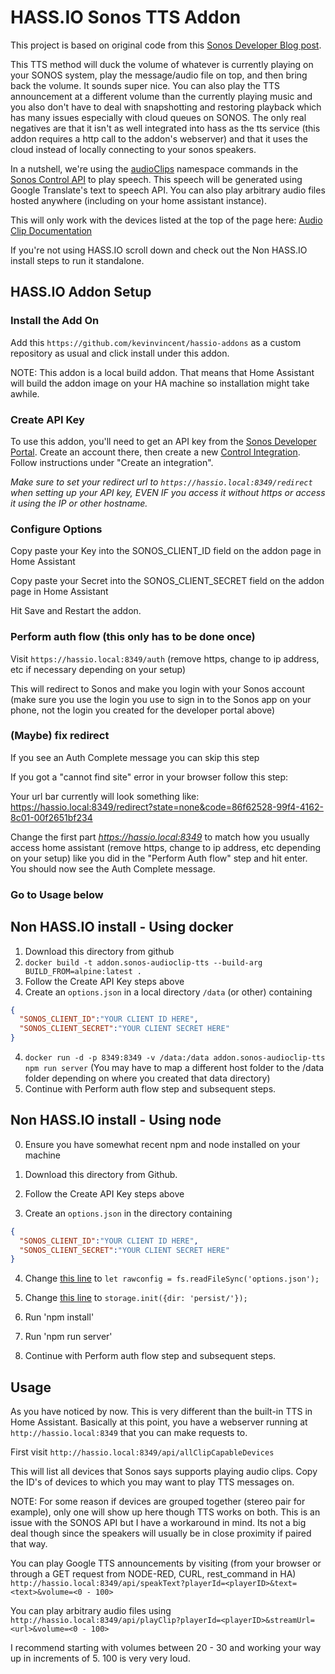 # HASS.IO Sonos TTS Addon

This project is based on original code from this [Sonos Developer Blog post]( https://developer.sonos.com/code/making-sonos-talk-with-the-audioclip-api/).

This TTS method will duck the volume of whatever is currently playing on your SONOS system, play the message/audio file on top, and then bring back the volume. It sounds super nice. You can also play the TTS announcement at a different volume than the currently playing music and you also don't have to deal with snapshotting and restoring playback which has many issues especially with cloud queues on SONOS. The only real negatives are that it isn't as well integrated into hass as the tts service (this addon requires a http call to the addon's webserver) and that it uses the cloud instead of locally connecting to your sonos speakers.


In a nutshell, we're using the [audioClips](https://developer.sonos.com/reference/control-api/audioclip/) namespace commands in the [Sonos Control API](https://developer.sonos.com/build/direct-control/) to play speech. This speech will be generated using Google Translate's text to speech API. You can also play arbitrary audio files hosted anywhere (including on your home assistant instance).

This will only work with the devices listed at the top of the page here: [Audio Clip Documentation](https://developer.sonos.com/reference/control-api/audioclip/)

If you're not using HASS.IO scroll down and check out the Non HASS.IO install steps to run it standalone.

## HASS.IO Addon Setup
### Install the Add On
Add this `https://github.com/kevinvincent/hassio-addons` as a custom repository as usual and click install under this addon.

NOTE: This addon is a local build addon. That means that Home Assistant will build the addon image on your HA machine so installation might take awhile.

### Create API Key
To use this addon, you'll need to get an API key from the [Sonos Developer Portal](https://developer.sonos.com). Create an account there, then create a new [Control Integration](https://developer.sonos.com/news/create-client-credentials/). Follow instructions under "Create an integration".

*Make sure to set your redirect url to `https://hassio.local:8349/redirect` when setting up your API key, EVEN IF you access it without https or access it using the IP or other hostname.*

### Configure Options
Copy paste your Key into the SONOS_CLIENT_ID field on the addon page in Home Assistant

Copy paste your Secret into the SONOS_CLIENT_SECRET field on the addon page in Home Assistant

Hit Save and Restart the addon.

### Perform auth flow (this only has to be done once)
Visit `https://hassio.local:8349/auth` (remove https, change to ip address, etc if necessary depending on your setup)

This will redirect to Sonos and make you login with your Sonos account (make sure you use the login you use to sign in to the Sonos app on your phone, not the login you created for the developer portal above)

### (Maybe) fix redirect
If you see an Auth Complete message you can skip this step

If you got a "cannot find site" error in your browser follow this step:

Your url bar currently will look something like:
https://hassio.local:8349/redirect?state=none&code=86f62528-99f4-4162-8c01-00f2651bf234

Change the first part *https://hassio.local:8349* to match how you usually access home assistant (remove https, change to ip address, etc depending on your setup) like you did in the "Perform Auth flow" step and hit enter. You should now see the Auth Complete message.

### Go to Usage below

## Non HASS.IO install - Using docker
1. Download this directory from github
2. `docker build -t addon.sonos-audioclip-tts --build-arg BUILD_FROM=alpine:latest .`
2. Follow the Create API Key steps above
3. Create an `options.json` in a local directory `/data` (or other) containing
```json
{
  "SONOS_CLIENT_ID":"YOUR CLIENT ID HERE",
  "SONOS_CLIENT_SECRET":"YOUR CLIENT SECRET HERE"
}
```
4. `docker run -d -p 8349:8349 -v /data:/data addon.sonos-audioclip-tts npm run server`
(You may have to map a different host folder to the /data folder depending on where you created that data directory)
5. Continue with Perform auth flow step and subsequent steps.

## Non HASS.IO install - Using node
0. Ensure you have somewhat recent npm and node installed on your machine
1. Download this directory from Github.

2. Follow the Create API Key steps above

3. Create an `options.json` in the directory containing
```json
{
  "SONOS_CLIENT_ID":"YOUR CLIENT ID HERE",
  "SONOS_CLIENT_SECRET":"YOUR CLIENT SECRET HERE"
}
```
4. Change [this line](https://github.com/kevinvincent/hassio-addons/blob/master/sonos-audioclip-tts/server/index.js#L39) to `let rawconfig = fs.readFileSync('options.json');`
5. Change [this line](https://github.com/kevinvincent/hassio-addons/blob/master/sonos-audioclip-tts/server/index.js#L46) to `storage.init({dir: 'persist/'});`

6. Run 'npm install'
7. Run 'npm run server'

8. Continue with Perform auth flow step and subsequent steps.

## Usage

As you have noticed by now. This is very different than the built-in TTS in Home Assistant. Basically at this point, you have a webserver running at `http://hassio.local:8349` that you can make requests to.

First visit `http://hassio.local:8349/api/allClipCapableDevices`

This will list all devices that Sonos says supports playing audio clips. Copy the ID's of devices to which you may want to play TTS messages on.

NOTE: For some reason if devices are grouped together (stereo pair for example), only one will show up here though TTS works on both. This is an issue with the SONOS API but I have a workaround in mind. Its not a big deal though since the speakers will usually be in close proximity if paired that way.

You can play Google TTS announcements by visiting (from your browser or through a GET request from NODE-RED, CURL, rest_command in HA) `http://hassio.local:8349/api/speakText?playerId=<playerID>&text=<text>&volume=<0 - 100>`

You can play arbitrary audio files using `http://hassio.local:8349/api/playClip?playerId=<playerID>&streamUrl=<url>&volume=<0 - 100>`

I recommend starting with volumes between 20 - 30 and working your way up in increments of 5. 100 is very very loud.






